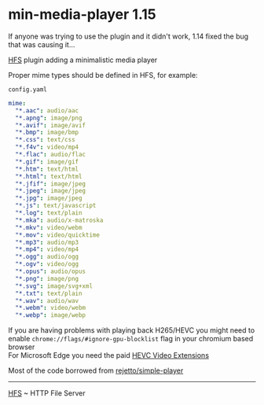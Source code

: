 # min-media-player 1.15

If anyone was trying to use the plugin and it didn't work, 1.14 fixed the bug that was causing it...

[HFS](https://github.com/rejetto/hfs) plugin adding a minimalistic media player

Proper mime types should be defined in HFS, for example:

`config.yaml`

```yaml
mime:
  "*.aac": audio/aac
  "*.apng": image/png
  "*.avif": image/avif
  "*.bmp": image/bmp
  "*.css": text/css
  "*.f4v": video/mp4
  "*.flac": audio/flac
  "*.gif": image/gif
  "*.htm": text/html
  "*.html": text/html
  "*.jfif": image/jpeg
  "*.jpeg": image/jpeg
  "*.jpg": image/jpeg
  "*.js": text/javascript
  "*.log": text/plain
  "*.mka": audio/x-matroska
  "*.mkv": video/webm
  "*.mov": video/quicktime
  "*.mp3": audio/mp3
  "*.mp4": video/mp4
  "*.ogg": audio/ogg
  "*.ogv": video/ogg
  "*.opus": audio/opus
  "*.png": image/png
  "*.svg": image/svg+xml
  "*.txt": text/plain
  "*.wav": audio/wav
  "*.webm": video/webm
  "*.webp": image/webp
```

If you are having problems with playing back H265/HEVC you might need to enable `chrome://flags/#ignore-gpu-blocklist` flag in your chromium based browser  
For Microsoft Edge you need the paid [HEVC Video Extensions](https://www.microsoft.com/store/productId/9NMZLZ57R3T7)

Most of the code borrowed from [rejetto/simple-player](https://github.com/rejetto/simple-player)

---
[HFS](https://github.com/rejetto/hfs) ~  HTTP File Server
